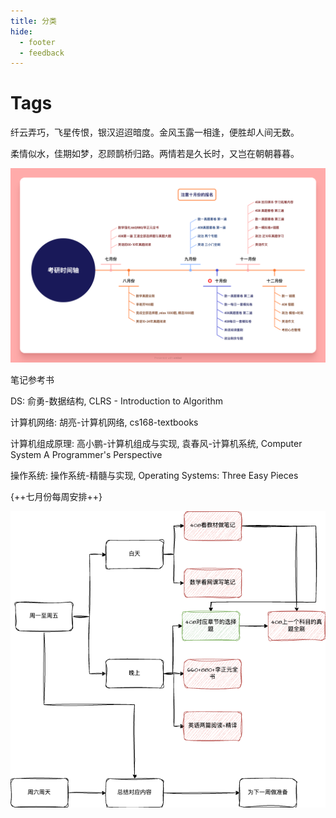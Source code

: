 ```yaml
---
title: 分类
hide:
  - footer
  - feedback
---
```

<!-- # Tags -->
# Tags
纤云弄巧，飞星传恨，银汉迢迢暗度。金风玉露一相逢，便胜却人间无数。


柔情似水，佳期如梦，忍顾鹊桥归路。两情若是久长时，又岂在朝朝暮暮。

![](考研时间轴.png)

笔记参考书

DS: 俞勇-数据结构, CLRS - Introduction to Algorithm 

计算机网络: 胡亮-计算机网络, cs168-textbooks 

计算机组成原理: 高小鹏-计算机组成与实现, 袁春风-计算机系统, Computer System A Programmer's Perspective 

操作系统: 操作系统-精髓与实现, Operating Systems: Three Easy Pieces


{++七月份每周安排++}

![](./七月份总体规划.png)

<!-- material/tags -->


